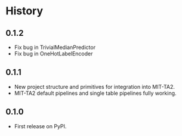 # History

## 0.1.2

* Fix bug in TrivialMedianPredictor
* Fix bug in OneHotLabelEncoder

## 0.1.1

* New project structure and primitives for integration into MIT-TA2.
* MIT-TA2 default pipelines and single table pipelines fully working.

## 0.1.0

* First release on PyPI.

